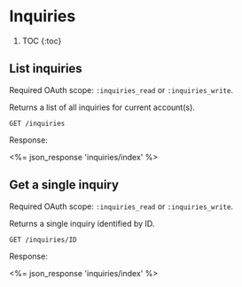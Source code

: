 # Inquiries

1. TOC
{:toc}


## List inquiries

Required OAuth scope: `:inquiries_read` or `:inquiries_write`.

Returns a list of all inquiries for current account(s).

~~~
GET /inquiries
~~~

Response:

<%= json_response 'inquiries/index' %>

## Get a single inquiry

Required OAuth scope: `:inquiries_read` or `:inquiries_write`.

Returns a single inquiry identified by ID.

~~~
GET /inquiries/ID
~~~

Response:

<%= json_response 'inquiries/index' %>
